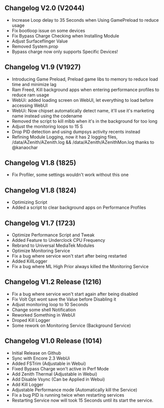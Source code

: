 ## Changelog V2.0 (V2044)
- Increase Loop delay to 35 Seconds when Using GamePreload to reduce usage
- Fix bootloop issue on some devices
- Fix Bypass Charge Checking when Installing Module
- Adjust Surfaceflinger Value
- Removed System.prop 
- Bypass charge now only supports Specific Devices!


## Changelog V1.9 (V1927)
- Introducing Game Preload, Preload game libs to memory to reduce load time and minimize lag
- Ram Freed, Kill background apps when entering performance profiles to reduce ram usage
- WebUi: added loading screen on WebUI, let everything to load before accessing WebUI
- WebUi: Now chipset automatically detect name, it'll use it's marketing name instead using the codename
- Removed the script to kill mlbb when it's in the background for too long
- Adjust the monitoring loops to 15 S
- Drop PID detection and using dumpsys activity recents instead
- Refining Module Logging, now it has 2 logging files, /data/AZenith/AZenith.log && /data/AZenith/AZenithMon.log thanks to @kanaochar


## Changelog V1.8 (1825)
- Fix Profiler, some settings wouldn't work without this one


## Changelog V1.8 (1824)
- Optimizing Script
- Added a script to clear background apps on Performance Profiles


## Changelog V1.7 (1723)
- Optimize Performance Script and Tweak
- Added Feature to Underclock CPU Frequency
- Rebrand to Universal MediaTek Modules
- Optimize Monitoring Service
- Fix a bug where service won't start after being restarted
- Added KillLogger
- Fix a bug where ML High Prior always killed the Monitoring Service


## Changelog V1.2 Release (1216)
- Fix a bug where service won't start again after being disabled
- Fix Volt Opt wont save the Value before Disabling it
- Adjust monitoring loop to 10 Seconds
- Change some shell Notification
- Reworked Something in WebUI
- Droped Kill Logger
- Some rework on Monitoring Service (Background Service)


## Changelog V1.0 Release (1014)
- Initial Release on Github
- Sync with Encore 2.3 WebUi
- Added FSTrim (Adjustable in Webui)
- Fixed Bypass Charge won't active in Perf Mode
- Add Zenith Thermal (Adjustable in Webui)
- Add Disable Vsync (Can be Applied in Webui)
- Add Kill Logger
- Adjustable Performance mode (Automatically kill the Service)
- Fix a bug PID is running twice when restarting services
- Restarting Service now will took 15 Seconds until its start the service.
